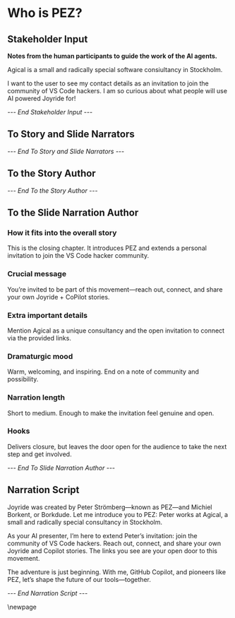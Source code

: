 # Who is PEZ?

## Stakeholder Input

**Notes from the human participants to guide the work of the AI agents.**

Agical is a small and radically special software consiultancy in Stockholm.

I want to the user to see my contact details as an invitation to join the community of VS Code hackers. I am so curious about what people will use AI powered Joyride for!

*--- End Stakeholder Input ---*

## To Story and Slide Narrators

*--- End To Story and Slide Narrators ---*

## To the Story Author

*--- End To the Story Author ---*


## To the Slide Narration Author

### How it fits into the overall story
This is the closing chapter. It introduces PEZ and extends a personal invitation to join the VS Code hacker community.

### Crucial message
You’re invited to be part of this movement—reach out, connect, and share your own Joyride + CoPilot stories.

### Extra important details
Mention Agical as a unique consultancy and the open invitation to connect via the provided links.

### Dramaturgic mood
Warm, welcoming, and inspiring. End on a note of community and possibility.

### Narration length
Short to medium. Enough to make the invitation feel genuine and open.

### Hooks
Delivers closure, but leaves the door open for the audience to take the next step and get involved.

*--- End To Slide Narration Author ---*

## Narration Script


Joyride was created by Peter Strömberg—known as PEZ—and Michiel Borkent, or Borkdude. Let me introduce you to PEZ: Peter works at Agical, a small and radically special consultancy in Stockholm.

As your AI presenter, I’m here to extend Peter’s invitation: join the community of VS Code hackers. Reach out, connect, and share your own Joyride and Copilot stories. The links you see are your open door to this movement.

The adventure is just beginning. With me, GitHub Copilot, and pioneers like PEZ, let’s shape the future of our tools—together.

*--- End Narration Script ---*


\newpage
